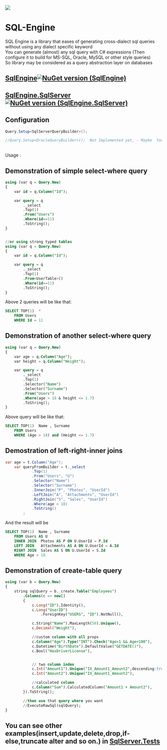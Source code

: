 <img src="https://github.com/raminrahimzada/SQLEngine/blob/master/logo.png?raw=true"/> 

# SQL-Engine 
SQL Engine is a library that eases of generating cross-dialect sql queries without using any dialect specific keyword
<br/>You can generate (almost) any sql query with C# expressions (Then configure it to build for MS-SQL, Oracle, MySQL or other style queries)
<br/>So library may be considered as a query abstraction layer on databases



## [SqlEngine![NuGet version (SqlEngine)](https://img.shields.io/nuget/v/SqlEngine.svg)](https://www.nuget.org/packages/SQLEngine/)
## [SqlEngine.SqlServer![NuGet version (SqlEngine.SqlServer)](https://img.shields.io/nuget/v/SqlEngine.SqlServer.svg)](https://www.nuget.org/packages/SQLEngine.SqlServer/)

## Configuration 
```cs
Query.Setup<SqlServerQueryBuilder>();

//Query.Setup<OracleQueryBuilder>();  Not Implemented yet, - Maybe  You can help ?
```
<br/>Usage :

## Demonstration of simple select-where query
```sql            
using (var q = Query.New)
{
    var id = q.Column("Id");

    var query = q
        ._select
        .Top(1)
        .From("Users")
        .Where(id==11)
        .ToString();
}


//or using strong typed tables
using (var q = Query.New)
{
    var id = q.Column("Id");

    var query = q
        ._select
        .Top(1)
        .From<UserTable>()
        .Where(id==11)
        .ToString();
}
```
Above 2 queries will be like that:
```sql
SELECT TOP(1)  *
    FROM Users
    WHERE Id = 11
```

## Demonstration of another select-where query
```sql            
using (var q = Query.New)
{
    var age = q.Column("Age");
    var height = q.Column("Height");

    var query = q
        ._select
        .Top(1)
        .Selector("Name")
        .Selector("Surname")
        .From("Users")
        .Where(age > 18 & height <= 1.7)
        .ToString();
}
```
Above query will be like that:
```sql
SELECT TOP(1)  Name , Surname
    FROM Users
    WHERE (Age > 18) and (Height <= 1.7)
```
## Demostration of left-right-inner joins
```cs
var age = t.Column("Age");
    var queryFromBuilder = t._select
            .Top(1)
            .From("Users", "U")
            .Selector("Name")
            .Selector("Surname")
            .InnerJoin("P", "Photos", "UserId")
            .LeftJoin("A", "Attachments", "UserId")
            .RightJoin("S", "Sales", "UserId")
            .Where(age > 18)
            .ToString()
        ;
```        
And the result will be
```sql
SELECT TOP(1)  Name , Surname
    FROM Users AS U
	INNER JOIN	Photos AS P ON U.UserId = P.Id
	LEFT JOIN	Attachments AS A ON U.UserId = A.Id
	RIGHT JOIN	Sales AS S ON U.UserId = S.Id
    WHERE Age > 18
```    


## Demonstration of create-table query
```sql            
using (var b = Query.New)
{
    string sqlQuery = b._create.Table("Employees")
        .Columns(c => new[]
        {
            c.Long("ID").Identity(),
            c.Long("UserID")
                .ForeignKey("USERS", "ID").NotNull(),

            c.String("Name").MaxLength(50).Unique(),
            c.Decimal("Weight"),

            //custom column with all props
            c.Column("Age").Type("INT").Check("Age>1 && Age<100"),
            c.Datetime("BirthDate").DefaultValue("GETDATE()"),
            c.Bool("HasDriverLicense"),


            // two column index
            c.Int("Amount1").Unique("IX_Amount1_Amount2",descending:true),
            c.Int("Amount2").Unique("IX_Amount1_Amount2"),

            //calculated column
            c.Column("Sum").CalculatedColumn("Amount1 + Amount2"),
        }).ToString();

        //then use that query where you want
        //ExecuteRawSql(sqlQuery);
}
```

## You can see other examples(insert,update,delete,drop,if-else,truncate alter and so on.) in <a href="https://github.com/raminrahimzada/SQLEngine/tree/master/SQLEngine.Tests">SqlServer.Tests</a>



